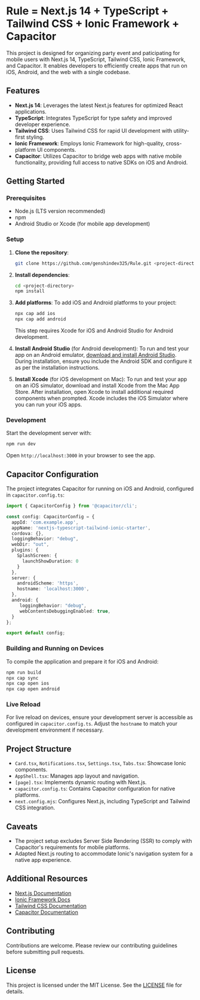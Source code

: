 # Rule = Next.js 14 + TypeScript + Tailwind CSS + Ionic Framework + Capacitor

This project is designed for organizing party event and paticipating for mobile users with Next.js 14, TypeScript, Tailwind CSS, Ionic Framework, and Capacitor. It enables developers to efficiently create apps that run on iOS, Android, and the web with a single codebase.

## Features

- **Next.js 14**: Leverages the latest Next.js features for optimized React applications.
- **TypeScript**: Integrates TypeScript for type safety and improved developer experience.
- **Tailwind CSS**: Uses Tailwind CSS for rapid UI development with utility-first styling.
- **Ionic Framework**: Employs Ionic Framework for high-quality, cross-platform UI components.
- **Capacitor**: Utilizes Capacitor to bridge web apps with native mobile functionality, providing full access to native SDKs on iOS and Android.

## Getting Started

### Prerequisites

- Node.js (LTS version recommended)
- npm
- Android Studio or Xcode (for mobile app development)

### Setup

1. **Clone the repository**:
    ```bash
    git clone https://github.com/genshindev325/Rule.git <project-directory>
    ```

2. **Install dependencies**:
    ```bash
    cd <project-directory>
    npm install
    ```

3. **Add platforms**:
    To add iOS and Android platforms to your project:
    ```bash
    npx cap add ios
    npx cap add android
    ```
    This step requires Xcode for iOS and Android Studio for Android development.

4. **Install Android Studio** (for Android development):
    To run and test your app on an Android emulator, [download and install Android Studio](https://developer.android.com/studio). During installation, ensure you include the Android SDK and configure it as per the installation instructions.

5. **Install Xcode** (for iOS development on Mac):
    To run and test your app on an iOS simulator, download and install Xcode from the Mac App Store. After installation, open Xcode to install additional required components when prompted. Xcode includes the iOS Simulator where you can run your iOS apps.

### Development

Start the development server with:

```bash
npm run dev
```

Open `http://localhost:3000` in your browser to see the app.

## Capacitor Configuration

The project integrates Capacitor for running on iOS and Android, configured in `capacitor.config.ts`:

```typescript
import { CapacitorConfig } from '@capacitor/cli';

const config: CapacitorConfig = {
  appId: 'com.example.app',
  appName: 'nextjs-typescript-tailwind-ionic-starter',
  cordova: {},
  loggingBehavior: "debug",
  webDir: "out",
  plugins: {
    SplashScreen: {
      launchShowDuration: 0
    }
  },
  server: {
    androidScheme: 'https',
    hostname: 'localhost:3000',
  },
  android: {
     loggingBehavior: "debug",
     webContentsDebuggingEnabled: true,
  }
};

export default config;
```

### Building and Running on Devices

To compile the application and prepare it for iOS and Android:

```bash
npm run build
npx cap sync
npx cap open ios
npx cap open android
```

### Live Reload

For live reload on devices, ensure your development server is accessible as configured in `capacitor.config.ts`. Adjust the `hostname` to match your development environment if necessary.

## Project Structure

- `Card.tsx`, `Notifications.tsx`, `Settings.tsx`, `Tabs.tsx`: Showcase Ionic components.
- `AppShell.tsx`: Manages app layout and navigation.
- `[page].tsx`: Implements dynamic routing with Next.js.
- `capacitor.config.ts`: Contains Capacitor configuration for native platforms.
- `next.config.mjs`: Configures Next.js, including TypeScript and Tailwind CSS integration.

## Caveats

- The project setup excludes Server Side Rendering (SSR) to comply with Capacitor's requirements for mobile platforms.
- Adapted Next.js routing to accommodate Ionic's navigation system for a native app experience.

## Additional Resources

- [Next.js Documentation](https://nextjs.org/docs)
- [Ionic Framework Docs](https://ionicframework.com/docs)
- [Tailwind CSS Documentation](https://tailwindcss.com/docs)
- [Capacitor Documentation](https://capacitorjs.com/docs)

## Contributing

Contributions are welcome. Please review our contributing guidelines before submitting pull requests.

## License

This project is licensed under the MIT License. See the [LICENSE](LICENSE) file for details.
